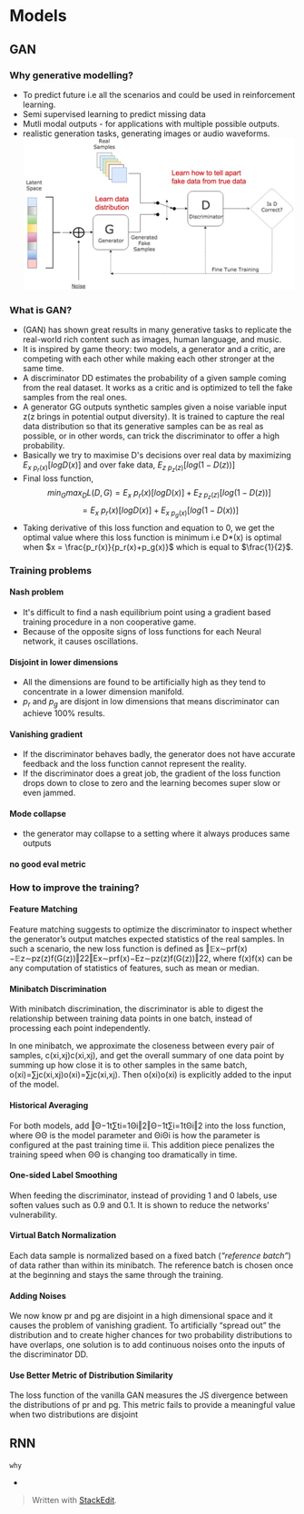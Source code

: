 # Models 

## GAN

### Why generative modelling?
- To predict future i.e all the scenarios and could be used in reinforcement learning.
- Semi supervised learning to predict missing data
- Mutli modal outputs - for applications with multiple possible outputs.
- realistic generation tasks, generating images or audio waveforms.
![images/gan-architechture](gan.png)

### What is GAN?
- (GAN) has shown great results in many generative tasks to replicate the real-world rich content such as images, human language, and music.
- It is inspired by game theory: two models, a generator and a critic, are competing with each other while making each other stronger at the same time.
- A discriminator  DD  estimates the probability of a given sample coming from the real dataset. It works as a critic and is optimized to tell the fake samples from the real ones. 
- A generator  GG  outputs synthetic samples given a noise variable input  z(z  brings in potential output diversity). It is trained to capture the real data distribution so that its generative samples can be as real as possible, or in other words, can trick the discriminator to offer a high probability.
- Basically we try to maximise D's decisions over real data by maximizing $E_{x~p_r(x)}[logD(x)]$ and over fake data, $E_{z~p_z(z)}[log(1-D(z))]$
- Final loss function, $$ min_G max_D L(D,G) = E_x~p_r(x)[logD(x)] + E_{z~p_z(z)}[log(1-D(z))]$$
$$ = E_x~p_r(x)[logD(x)] + E_{x~p_g(x)}[log(1-D(x))]$$
- Taking derivative of this loss function and equation to 0, we get the optimal value where this loss function is minimum i.e D*(x) is optimal when $x = \frac{p_r(x)}{p_r(x)+p_g(x)}$ which is equal to $\frac{1}{2}$.

### Training problems

#### Nash problem
-	It's difficult to find a nash equilibrium point using a gradient based training procedure in a non cooperative game.
-	Because of the opposite signs of loss functions for each Neural network, it causes oscillations.

#### Disjoint in lower dimensions
- All the dimensions are found to be artificially high as they tend to concentrate in a lower dimension manifold. 
- $p_r$ and $p_g$ are disjont in low dimensions that means discriminator can achieve 100% results.
#### Vanishing gradient
- If the discriminator behaves badly, the generator does not have accurate feedback and the loss function cannot represent the reality.
- If the discriminator does a great job, the gradient of the loss function drops down to close to zero and the learning becomes super slow or even jammed.
#### Mode collapse
- the generator may collapse to a setting where it always produces same outputs
#### no good eval metric

### How to improve the training? 
#### Feature Matching

Feature matching suggests to optimize the discriminator to inspect whether the generator’s output matches expected statistics of the real samples. In such a scenario, the new loss function is defined as  ‖𝔼x∼prf(x)−𝔼z∼pz(z)f(G(z))‖22‖Ex∼prf(x)−Ez∼pz(z)f(G(z))‖22, where  f(x)f(x)  can be any computation of statistics of features, such as mean or median.

#### Minibatch Discrimination

With minibatch discrimination, the discriminator is able to digest the relationship between training data points in one batch, instead of processing each point independently.

In one minibatch, we approximate the closeness between every pair of samples,  c(xi,xj)c(xi,xj), and get the overall summary of one data point by summing up how close it is to other samples in the same batch,  o(xi)=∑jc(xi,xj)o(xi)=∑jc(xi,xj). Then  o(xi)o(xi)  is explicitly added to the input of the model.

#### Historical Averaging

For both models, add  ‖Θ−1t∑ti=1Θi‖2‖Θ−1t∑i=1tΘi‖2  into the loss function, where  ΘΘ  is the model parameter and  ΘiΘi  is how the parameter is configured at the past training time  ii. This addition piece penalizes the training speed when  ΘΘ  is changing too dramatically in time.

#### One-sided Label Smoothing

When feeding the discriminator, instead of providing 1 and 0 labels, use soften values such as 0.9 and 0.1. It is shown to reduce the networks’ vulnerability.

#### Virtual Batch Normalization

Each data sample is normalized based on a fixed batch (_“reference batch”_) of data rather than within its minibatch. The reference batch is chosen once at the beginning and stays the same through the training.

#### Adding Noises

We now know  pr  and  pg  are disjoint in a high dimensional space and it causes the problem of vanishing gradient. To artificially “spread out” the distribution and to create higher chances for two probability distributions to have overlaps, one solution is to add continuous noises onto the inputs of the discriminator  DD.

#### Use Better Metric of Distribution Similarity

The loss function of the vanilla GAN measures the JS divergence between the distributions of  pr  and  pg. This metric fails to provide a meaningful value when two distributions are disjoint


## RNN
`why`
 
-  	

> Written with [StackEdit](https://stackedit.io/).
<!--stackedit_data:
eyJoaXN0b3J5IjpbLTE0NzY3ODIzMDYsLTEzMDIwNTQ5NzcsLT
EzOTAyNDAzMTIsMTIwNTU1NjUwMSwyNzYzMjQ2OTgsMjI1MDk2
ODQsLTE4NjE5MzMzOTgsODkzMzg1OTA3LC0xMTgzNTM4Nzg1LC
0yMDM2MzQyNTExLDE5NDAxOTkwNjIsMTAxMjA2NTI3MiwtMTM2
MjYwNTkxOSwyMTIyMjA5MzIyLC0xNDk2OTg0NzM1LDIxMzY3Mz
g1NV19
-->